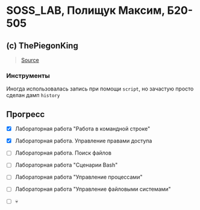 # SOSS_LAB, Полищук Максим, Б20-505

## (c) ThePiegonKing

> [Source](https://github.com/efanov/mephi/wiki/%D0%91%D0%B5%D0%B7%D0%BE%D0%BF%D0%B0%D1%81%D0%BD%D0%BE%D1%81%D1%82%D1%8C-%D0%BE%D0%BF%D0%B5%D1%80%D0%B0%D1%86%D0%B8%D0%BE%D0%BD%D0%BD%D1%8B%D1%85-%D1%81%D0%B8%D1%81%D1%82%D0%B5%D0%BC) 

### **Инструменты**

Иногда использовалась запись при помощи ``script``, но зачастую просто сделан дамп ``history``


## Прогресс

- [x] Лабораторная работа "Работа в командной строке"
- [x] Лабораторная работа. Управление правами доступа
- [ ] Лабораторная работа. Поиск файлов
- [ ] Лабораторная работа "Сценарии Bash"
- [ ] Лабораторная работа "Управление процессами"
- [ ] Лабораторная работа "Управление файловыми системами"
- [ ] 💀



